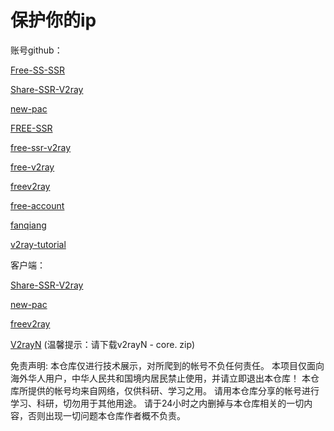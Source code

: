 # 保护你的ip

账号github：

[Free-SS-SSR](https://github.com/ThinkDevelop/Free-SS-SSR)

[Share-SSR-V2ray](https://github.com/selierlin/Share-SSR-V2ray)

[new-pac](https://github.com/Alvin9999/new-pac/wiki)

[FREE-SSR](https://github.com/freessr0/FREE-SSR)

[free-ssr-v2ray](https://github.com/Au1rxx/free-ssr-v2ray)

[free-v2ray](https://github.com/iwxf/free-v2ray)

[freev2ray](https://github.com/DonTuttle/freev2ray)

[free-account](https://github.com/vpsdiary/free-account/wiki)

[fanqiang](https://github.com/Helpsoftware/fanqiang)

[v2ray-tutorial](https://github.com/iwxf/v2ray-tutorial)

客户端：

[Share-SSR-V2ray](https://github.com/selierlin/Share-SSR-V2ray/blob/master/tools.md)

[new-pac](https://github.com/Alvin9999/new-pac/wiki)

[freev2ray](https://github.com/DonTuttle/freev2ray)

[V2rayN](https://github.com/2dust/v2rayN/releases/tag/3.21) (温馨提示：请下载v2rayN - core. zip)

免责声明: 本仓库仅进行技术展示，对所爬到的帐号不负任何责任。 本项目仅面向海外华人用户，中华人民共和国境内居民禁止使用，并请立即退出本仓库！ 本仓库所提供的帐号均来自网络，仅供科研、学习之用。 请用本仓库分享的帐号进行学习、科研，切勿用于其他用途。 请于24小时之内删掉与本仓库相关的一切内容，否则出现一切问题本仓库作者概不负责。


